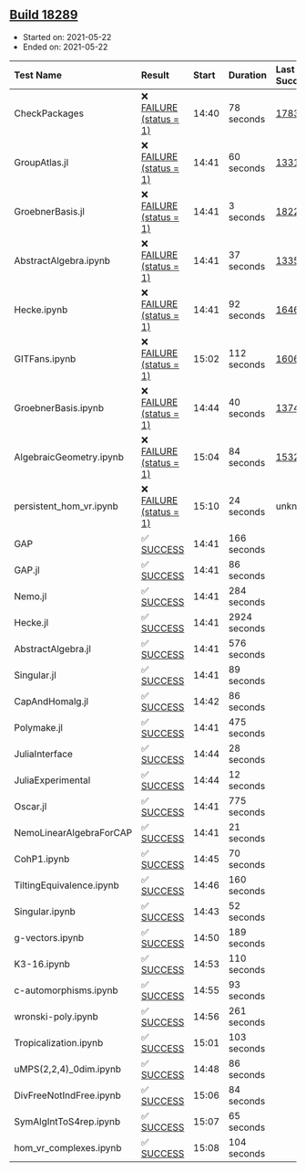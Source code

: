 ## [Build 18289](https://oscarci.mathematik.uni-kl.de/job/oscar/18289/)

* Started on: 2021-05-22
* Ended on: 2021-05-22

| Test Name    | Result | Start | Duration | Last Success | First Failure |
|:-------------|:-------|:------|:---------|:-------------|:--------------|
| CheckPackages | ❌ [FAILURE (status = 1)](https://oscarci.mathematik.uni-kl.de/job/oscar/18289/artifact/logs/build-18289/CheckPackages.log) | 14:40 | 78 seconds | [17832](https://oscarci.mathematik.uni-kl.de/job/oscar/17832/) | [17833](https://oscarci.mathematik.uni-kl.de/job/oscar/17833/) |
| GroupAtlas.jl | ❌ [FAILURE (status = 1)](https://oscarci.mathematik.uni-kl.de/job/oscar/18289/artifact/logs/build-18289/GroupAtlas.jl.log) | 14:41 | 60 seconds | [13311](https://oscarci.mathematik.uni-kl.de/job/oscar/13311/) | [13312](https://oscarci.mathematik.uni-kl.de/job/oscar/13312/) |
| GroebnerBasis.jl | ❌ [FAILURE (status = 1)](https://oscarci.mathematik.uni-kl.de/job/oscar/18289/artifact/logs/build-18289/GroebnerBasis.jl.log) | 14:41 | 3 seconds | [18228](https://oscarci.mathematik.uni-kl.de/job/oscar/18228/) | [18229](https://oscarci.mathematik.uni-kl.de/job/oscar/18229/) |
| AbstractAlgebra.ipynb | ❌ [FAILURE (status = 1)](https://oscarci.mathematik.uni-kl.de/job/oscar/18289/artifact/logs/build-18289/AbstractAlgebra.ipynb.log) | 14:41 | 37 seconds | [13355](https://oscarci.mathematik.uni-kl.de/job/oscar/13355/) | [13356](https://oscarci.mathematik.uni-kl.de/job/oscar/13356/) |
| Hecke.ipynb | ❌ [FAILURE (status = 1)](https://oscarci.mathematik.uni-kl.de/job/oscar/18289/artifact/logs/build-18289/Hecke.ipynb.log) | 14:41 | 92 seconds | [16463](https://oscarci.mathematik.uni-kl.de/job/oscar/16463/) | [16464](https://oscarci.mathematik.uni-kl.de/job/oscar/16464/) |
| GITFans.ipynb | ❌ [FAILURE (status = 1)](https://oscarci.mathematik.uni-kl.de/job/oscar/18289/artifact/logs/build-18289/GITFans.ipynb.log) | 15:02 | 112 seconds | [16068](https://oscarci.mathematik.uni-kl.de/job/oscar/16068/) | [16069](https://oscarci.mathematik.uni-kl.de/job/oscar/16069/) |
| GroebnerBasis.ipynb | ❌ [FAILURE (status = 1)](https://oscarci.mathematik.uni-kl.de/job/oscar/18289/artifact/logs/build-18289/GroebnerBasis.ipynb.log) | 14:44 | 40 seconds | [13748](https://oscarci.mathematik.uni-kl.de/job/oscar/13748/) | [13749](https://oscarci.mathematik.uni-kl.de/job/oscar/13749/) |
| AlgebraicGeometry.ipynb | ❌ [FAILURE (status = 1)](https://oscarci.mathematik.uni-kl.de/job/oscar/18289/artifact/logs/build-18289/AlgebraicGeometry.ipynb.log) | 15:04 | 84 seconds | [15322](https://oscarci.mathematik.uni-kl.de/job/oscar/15322/) | [15323](https://oscarci.mathematik.uni-kl.de/job/oscar/15323/) |
| persistent_hom_vr.ipynb | ❌ [FAILURE (status = 1)](https://oscarci.mathematik.uni-kl.de/job/oscar/18289/artifact/logs/build-18289/persistent_hom_vr.ipynb.log) | 15:10 | 24 seconds | unknown | unknown |
| GAP | ✅ [SUCCESS](https://oscarci.mathematik.uni-kl.de/job/oscar/18289/artifact/logs/build-18289/GAP.log) | 14:41 | 166 seconds |  |  |
| GAP.jl | ✅ [SUCCESS](https://oscarci.mathematik.uni-kl.de/job/oscar/18289/artifact/logs/build-18289/GAP.jl.log) | 14:41 | 86 seconds |  |  |
| Nemo.jl | ✅ [SUCCESS](https://oscarci.mathematik.uni-kl.de/job/oscar/18289/artifact/logs/build-18289/Nemo.jl.log) | 14:41 | 284 seconds |  |  |
| Hecke.jl | ✅ [SUCCESS](https://oscarci.mathematik.uni-kl.de/job/oscar/18289/artifact/logs/build-18289/Hecke.jl.log) | 14:41 | 2924 seconds |  |  |
| AbstractAlgebra.jl | ✅ [SUCCESS](https://oscarci.mathematik.uni-kl.de/job/oscar/18289/artifact/logs/build-18289/AbstractAlgebra.jl.log) | 14:41 | 576 seconds |  |  |
| Singular.jl | ✅ [SUCCESS](https://oscarci.mathematik.uni-kl.de/job/oscar/18289/artifact/logs/build-18289/Singular.jl.log) | 14:41 | 89 seconds |  |  |
| CapAndHomalg.jl | ✅ [SUCCESS](https://oscarci.mathematik.uni-kl.de/job/oscar/18289/artifact/logs/build-18289/CapAndHomalg.jl.log) | 14:42 | 86 seconds |  |  |
| Polymake.jl | ✅ [SUCCESS](https://oscarci.mathematik.uni-kl.de/job/oscar/18289/artifact/logs/build-18289/Polymake.jl.log) | 14:41 | 475 seconds |  |  |
| JuliaInterface | ✅ [SUCCESS](https://oscarci.mathematik.uni-kl.de/job/oscar/18289/artifact/logs/build-18289/JuliaInterface.log) | 14:44 | 28 seconds |  |  |
| JuliaExperimental | ✅ [SUCCESS](https://oscarci.mathematik.uni-kl.de/job/oscar/18289/artifact/logs/build-18289/JuliaExperimental.log) | 14:44 | 12 seconds |  |  |
| Oscar.jl | ✅ [SUCCESS](https://oscarci.mathematik.uni-kl.de/job/oscar/18289/artifact/logs/build-18289/Oscar.jl.log) | 14:41 | 775 seconds |  |  |
| NemoLinearAlgebraForCAP | ✅ [SUCCESS](https://oscarci.mathematik.uni-kl.de/job/oscar/18289/artifact/logs/build-18289/NemoLinearAlgebraForCAP.log) | 14:41 | 21 seconds |  |  |
| CohP1.ipynb | ✅ [SUCCESS](https://oscarci.mathematik.uni-kl.de/job/oscar/18289/artifact/logs/build-18289/CohP1.ipynb.log) | 14:45 | 70 seconds |  |  |
| TiltingEquivalence.ipynb | ✅ [SUCCESS](https://oscarci.mathematik.uni-kl.de/job/oscar/18289/artifact/logs/build-18289/TiltingEquivalence.ipynb.log) | 14:46 | 160 seconds |  |  |
| Singular.ipynb | ✅ [SUCCESS](https://oscarci.mathematik.uni-kl.de/job/oscar/18289/artifact/logs/build-18289/Singular.ipynb.log) | 14:43 | 52 seconds |  |  |
| g-vectors.ipynb | ✅ [SUCCESS](https://oscarci.mathematik.uni-kl.de/job/oscar/18289/artifact/logs/build-18289/g-vectors.ipynb.log) | 14:50 | 189 seconds |  |  |
| K3-16.ipynb | ✅ [SUCCESS](https://oscarci.mathematik.uni-kl.de/job/oscar/18289/artifact/logs/build-18289/K3-16.ipynb.log) | 14:53 | 110 seconds |  |  |
| c-automorphisms.ipynb | ✅ [SUCCESS](https://oscarci.mathematik.uni-kl.de/job/oscar/18289/artifact/logs/build-18289/c-automorphisms.ipynb.log) | 14:55 | 93 seconds |  |  |
| wronski-poly.ipynb | ✅ [SUCCESS](https://oscarci.mathematik.uni-kl.de/job/oscar/18289/artifact/logs/build-18289/wronski-poly.ipynb.log) | 14:56 | 261 seconds |  |  |
| Tropicalization.ipynb | ✅ [SUCCESS](https://oscarci.mathematik.uni-kl.de/job/oscar/18289/artifact/logs/build-18289/Tropicalization.ipynb.log) | 15:01 | 103 seconds |  |  |
| uMPS(2,2,4)_0dim.ipynb | ✅ [SUCCESS](https://oscarci.mathematik.uni-kl.de/job/oscar/18289/artifact/logs/build-18289/uMPS-2-2-4-_0dim.ipynb.log) | 14:48 | 86 seconds |  |  |
| DivFreeNotIndFree.ipynb | ✅ [SUCCESS](https://oscarci.mathematik.uni-kl.de/job/oscar/18289/artifact/logs/build-18289/DivFreeNotIndFree.ipynb.log) | 15:06 | 84 seconds |  |  |
| SymAlgIntToS4rep.ipynb | ✅ [SUCCESS](https://oscarci.mathematik.uni-kl.de/job/oscar/18289/artifact/logs/build-18289/SymAlgIntToS4rep.ipynb.log) | 15:07 | 65 seconds |  |  |
| hom_vr_complexes.ipynb | ✅ [SUCCESS](https://oscarci.mathematik.uni-kl.de/job/oscar/18289/artifact/logs/build-18289/hom_vr_complexes.ipynb.log) | 15:08 | 104 seconds |  |  |
